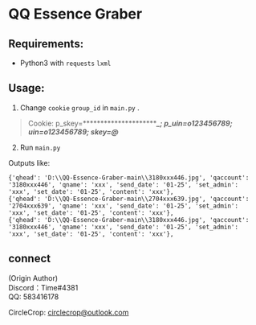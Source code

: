 # QQ Essence Graber

## Requirements:

* Python3 with `requests`  `lxml`

## Usage:
1. Change `cookie` `group_id` in  `main.py` .<br>
>Cookie: p_skey=****************************_; p_uin=o123456789; uin=o123456789; skey=@*******
2. Run `main.py`

Outputs like:
```
{'qhead': 'D:\\QQ-Essence-Graber-main\\3180xxx446.jpg', 'qaccount': '3180xxx446', 'qname': 'xxx', 'send_date': '01-25', 'set_admin': 'xxx', 'set_date': '01-25', 'content': 'xxx'},
{'qhead': 'D:\\QQ-Essence-Graber-main\\2704xxx639.jpg', 'qaccount': '2704xxx639', 'qname': 'xxx', 'send_date': '01-25', 'set_admin': 'xxx', 'set_date': '01-25', 'content': 'xxx'},
{'qhead': 'D:\\QQ-Essence-Graber-main\\3180xxx446.jpg', 'qaccount': '3180xxx446', 'qname': 'xxx', 'send_date': '01-25', 'set_admin': 'xxx', 'set_date': '01-25', 'content': 'xxx'},
```

## connect
(Origin Author)
<br>Discord：Time#4381
<br>QQ: 583416178

CircleCrop: circlecrop@outlook.com
